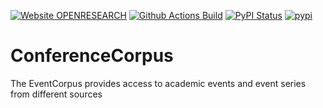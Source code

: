 [![Website OPENRESEARCH](https://img.shields.io/website-up-down-green-red/https/www.openresearch.org.svg)](https://www.openresearch.org)
[![Github Actions Build](https://github.com/SmartDataAnalytics/OpenResearch/workflows/Build/badge.svg?branch=master)](https://github.com/SmartDataAnalytics/OpenResearch/actions?query=workflow%3ABuild+branch%3Amaster)
[![PyPI Status](https://img.shields.io/pypi/v/ConferenceCorpus.svg)](https://pypi.python.org/pypi/ConferenceCorpus/)
[![pypi](https://img.shields.io/pypi/pyversions/ConferenceCorpus)](https://pypi.org/project/ConferenceCorpus/)

# ConferenceCorpus
The EventCorpus provides access to academic events and event series from different sources